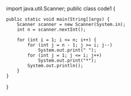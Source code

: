 import java.util.Scanner;
public class code1 {

    public static void main(String[]args) {
        Scanner scanner = new Scanner(System.in);
        int n = scanner.nextInt();
    
        for (int i = 1; i <= n; i++) {
            for (int j = n - 1; j >= i; j--)
                System.out.print(" ");
            for (int j = 1; j <= i; j++)
                System.out.print("*");
            System.out.println();
        }
    }
}